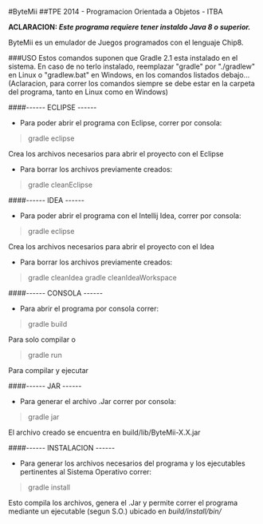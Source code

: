 #ByteMii
##TPE 2014 - Programacion Orientada a Objetos - ITBA

**ACLARACION: _Este programa requiere tener instaldo Java 8 o superior._**

ByteMii es un emulador de Juegos programados con el lenguaje Chip8.

###USO
Estos comandos suponen que Gradle 2.1 esta instalado en el sistema.
En caso de no terlo instalado, reemplazar "gradle" por "./gradlew" en Linux o "gradlew.bat" en Windows, en los comandos listados debajo... (Aclaracion, para correr los comandos siempre se debe estar en la carpeta del programa, tanto en Linux como en Windows)

####------ ECLIPSE ------
- Para poder abrir el programa con Eclipse, correr por consola:

> gradle eclipse

Crea los archivos necesarios para abrir el proyecto con el Eclipse

- Para borrar los archivos previamente creados:

> gradle cleanEclipse

####------ IDEA ------
- Para poder abrir el programa con el Intellij Idea, correr por consola:

> gradle eclipse

Crea los archivos necesarios para abrir el proyecto con el Idea

- Para borrar los archivos previamente creados:

> gradle cleanIdea
> gradle cleanIdeaWorkspace

####------ CONSOLA ------
- Para abrir el programa por consola correr:

> gradle build

Para solo compilar o 

> gradle run

Para compilar y ejecutar

####------ JAR ------
- Para generar el archivo .Jar correr por consola:

> gradle jar

El archivo creado se encuentra en build/lib/ByteMii-X.X.jar

####------ INSTALACION ------
- Para generar los archivos necesarios del programa y los ejecutables pertinentes al Sistema Operativo correr:

> gradle install

Esto compila los archivos, genera el .Jar y permite correr el programa mediante un ejecutable (segun S.O.) ubicado en _build/install/bin/_